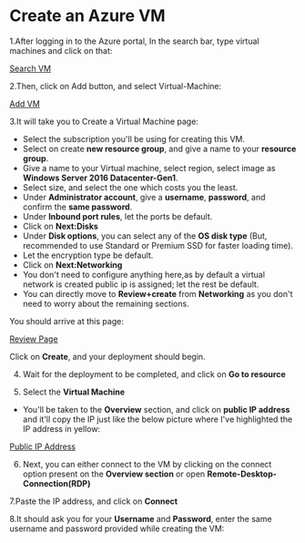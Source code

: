 # **Create an Azure VM**

1.After logging in to the Azure portal, In the search bar, type virtual machines and click on that:

[Search VM](https://user-images.githubusercontent.com/83011430/115717971-53ba3200-a398-11eb-85de-37f117873ef2.png)

2.Then, click on Add button, and select Virtual-Machine:

[Add VM](https://user-images.githubusercontent.com/83011430/115718614-e78bfe00-a398-11eb-8d05-7b7d5e563838.png)

3.It will take you to Create a Virtual Machine page:
 - Select the subscription you'll be using for creating this VM.
 - Select on create **new resource group**, and give a name to your **resource group**.
 - Give a name to your Virtual machine, select region, select image as **Windows Server 2016 Datacenter-Gen1**.
 - Select size, and select the one which costs you the least.
 - Under **Administrator account**, give a **username**, **password**, and confirm the **same password**.
 - Under **Inbound port rules**, let the ports be default.
 - Click on **Next:Disks**
 - Under **Disk options**, you can select any of the **OS disk type** (But, recommended to use Standard or Premium SSD for faster loading time).
 - Let the encryption type be default.
 - Click on **Next:Networking**
 - You don't need to configure anything here,as by default a virtual network is created public ip is assigned; let the rest be default.
 - You can directly move to **Review+create** from **Networking** as you don't need to worry about the remaining sections.
 
 You should arrive at this page:
 
 [Review Page](https://user-images.githubusercontent.com/83011430/115721096-523e3900-a39b-11eb-8f11-e21b4e6b6121.png)
 
 Click on **Create**, and your deployment should begin.
 
4. Wait for the deployment to be completed, and click on **Go to resource**

5. Select the **Virtual Machine**
 - You'll be taken to the **Overview** section, and click on **public IP address** and it'll copy the IP just like the below picture where I've highlighted the IP address in yellow:
 
[Public IP Address](https://user-images.githubusercontent.com/83011430/115722078-41da8e00-a39c-11eb-9e1f-ccc5fa5987f7.png)

6. Next, you can either connect to the VM by clicking on the connect option present on the **Overview section** or open **Remote-Desktop-Connection(RDP)**

7.Paste the IP address, and click on **Connect**

8.It should ask you for your **Username** and **Password**, enter the same username and password provided while creating the VM:

